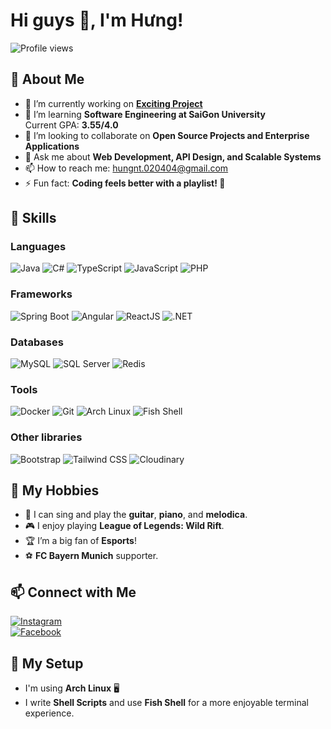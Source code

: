 # Hi guys 👋, I'm Hưng!

![Profile views](https://komarev.com/ghpvc/?username=HungUsername&color=blue)

## 🚀 About Me
- 🔭 I’m currently working on **[Exciting Project](https://github.com/gnuh24/SocialMedia)**
- 🌱 I’m learning **Software Engineering at SaiGon University**  
  Current GPA: **3.55/4.0**
- 👯 I’m looking to collaborate on **Open Source Projects and Enterprise Applications**
- 💬 Ask me about **Web Development, API Design, and Scalable Systems**
- 📫 How to reach me: [hungnt.020404@gmail.com](mailto:hungnt.020404@gmail.com)
- ⚡ Fun fact: **Coding feels better with a playlist! 🎵**

## 🌟 Skills

### **Languages**
![Java](https://img.shields.io/badge/Java-ED8B00?style=for-the-badge&logo=java&logoColor=white) ![C#](https://img.shields.io/badge/C%23-239120?style=for-the-badge&logo=c-sharp&logoColor=white) ![TypeScript](https://img.shields.io/badge/TypeScript-007ACC?style=for-the-badge&logo=typescript&logoColor=white) ![JavaScript](https://img.shields.io/badge/JavaScript-F7DF1E?style=for-the-badge&logo=javascript&logoColor=black) ![PHP](https://img.shields.io/badge/PHP-777BB4?style=for-the-badge&logo=php&logoColor=white)

### **Frameworks**
![Spring Boot](https://img.shields.io/badge/Spring_Boot-6DB33F?style=for-the-badge&logo=spring&logoColor=white) ![Angular](https://img.shields.io/badge/Angular-DD0031?style=for-the-badge&logo=angular&logoColor=white) ![ReactJS](https://img.shields.io/badge/React-20232A?style=for-the-badge&logo=react&logoColor=61DAFB) ![.NET](https://img.shields.io/badge/.NET-512BD4?style=for-the-badge&logo=dotnet&logoColor=white)

### **Databases**
![MySQL](https://img.shields.io/badge/MySQL-4479A1?style=for-the-badge&logo=mysql&logoColor=white) ![SQL Server](https://img.shields.io/badge/SQL_Server-CC2927?style=for-the-badge&logo=microsoft-sql-server&logoColor=white) ![Redis](https://img.shields.io/badge/Redis-DC382D?style=for-the-badge&logo=redis&logoColor=white)

### **Tools**
![Docker](https://img.shields.io/badge/Docker-2496ED?style=for-the-badge&logo=docker&logoColor=white) ![Git](https://img.shields.io/badge/Git-F05032?style=for-the-badge&logo=git&logoColor=white) ![Arch Linux](https://img.shields.io/badge/Arch_Linux-1793D1?style=for-the-badge&logo=archlinux&logoColor=white) ![Fish Shell](https://img.shields.io/badge/Fish_Shell-00A9E0?style=for-the-badge&logo=fish&logoColor=white)

### **Other libraries**
![Bootstrap](https://img.shields.io/badge/Bootstrap-563D7C?style=for-the-badge&logo=bootstrap&logoColor=white) ![Tailwind CSS](https://img.shields.io/badge/Tailwind_CSS-06B6D4?style=for-the-badge&logo=tailwindcss&logoColor=white) ![Cloudinary](https://img.shields.io/badge/Cloudinary-2C3E50?style=for-the-badge&logo=cloudinary&logoColor=white)

## 🎵 My Hobbies
- 🎤 I can sing and play the **guitar**, **piano**, and **melodica**.
- 🎮 I enjoy playing **League of Legends: Wild Rift**.
- 🏆 I’m a big fan of **Esports**!
- ⚽ **FC Bayern Munich** supporter.

## 📫 Connect with Me
[![Instagram](https://img.shields.io/badge/Instagram-E4405F?style=for-the-badge&logo=instagram&logoColor=white)](https://www.instagram.com/thug0204/)  
[![Facebook](https://img.shields.io/badge/Facebook-1877F2?style=for-the-badge&logo=facebook&logoColor=white)](https://www.facebook.com/profile.php?id=100036421866670)

## 🐚 My Setup
- I'm using **Arch Linux** 🖥️
- I write **Shell Scripts** and use **Fish Shell** for a more enjoyable terminal experience.

